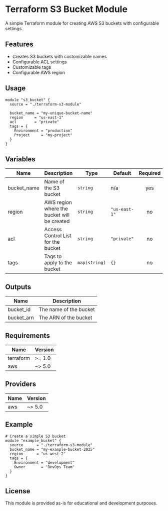 # Terraform S3 Bucket Module

A simple Terraform module for creating AWS S3 buckets with configurable settings.

## Features

- Creates S3 buckets with customizable names
- Configurable ACL settings
- Customizable tags
- Configurable AWS region

## Usage

```hcl
module "s3_bucket" {
  source = "./terraform-s3-module"
  
  bucket_name = "my-unique-bucket-name"
  region     = "us-east-1"
  acl        = "private"
  tags = {
    Environment = "production"
    Project     = "my-project"
  }
}
```

## Variables

| Name | Description | Type | Default | Required |
|------|-------------|------|---------|:--------:|
| bucket_name | Name of the S3 bucket | `string` | n/a | yes |
| region | AWS region where the bucket will be created | `string` | `"us-east-1"` | no |
| acl | Access Control List for the bucket | `string` | `"private"` | no |
| tags | Tags to apply to the bucket | `map(string)` | `{}` | no |

## Outputs

| Name | Description |
|------|-------------|
| bucket_id | The name of the bucket |
| bucket_arn | The ARN of the bucket |

## Requirements

| Name | Version |
|------|---------|
| terraform | >= 1.0 |
| aws | ~> 5.0 |

## Providers

| Name | Version |
|------|---------|
| aws | ~> 5.0 |

## Example

```hcl
# Create a simple S3 bucket
module "example_bucket" {
  source      = "./terraform-s3-module"
  bucket_name = "my-example-bucket-2025"
  region      = "us-west-2"
  tags = {
    Environment = "development"
    Owner       = "DevOps Team"
  }
}
```

## License

This module is provided as-is for educational and development purposes.
